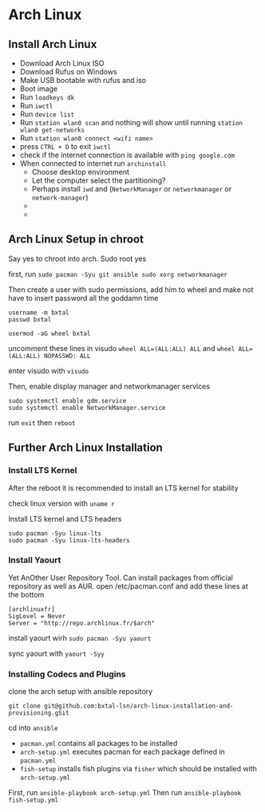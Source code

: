 # Arch Linux

## Install Arch Linux

* Download Arch Linux ISO
* Download Rufus on Windows
* Make USB bootable with rufus and iso
* Boot image
* Run `loadkeys dk`
* Run `iwctl`
* Run `device list`
* Run `station wlan0 scan` and nothing will show until running `station wlan0 get-networks`
* Run `station wlan0 connect <wifi name>`
* press `CTRL + D` to exit `iwctl`
* check if the internet connection is available with `ping google.com`
* When connected to internet run `archinstall`
  * Choose desktop environment
  * Let the computer select the partitioning?
  * Perhaps install `iwd` and  (`NetworkManager` or `networkmanager` or `network-manager`)
  * 
  * 

## Arch Linux Setup in chroot

Say yes to chroot into arch. Sudo root yes

first, run `sudo pacman -Syu git ansible sudo xorg networkmanager`

Then create a user with sudo permissions, add him to wheel and make not have to insert password all the goddamn time

``````shell
username -m bxtal
passwd bxtal
``````

``````shell
usermod -aG wheel bxtal	
``````

uncomment these lines in visudo `wheel ALL=(ALL:ALL) ALL` and `wheel ALL=(ALL:ALL) NOPASSWD: ALL`

enter visudo with `visudo`

Then, enable display manager and networkmanager services

``````shell
sudo systemctl enable gdm.service
sudo systemctl enable NetworkManager.service
``````

run `exit` then `reboot`

## Further Arch Linux Installation

### Install LTS Kernel

After the reboot it is recommended to install an LTS kernel for stability

check linux version with `uname r`

Install LTS kernel and LTS headers

``````shell
sudo pacman -Syu linux-lts
sudo pacman -Syu linux-lts-headers
``````

### Install  Yaourt

Yet AnOther User Repository Tool. Can install packages from official repository as well as AUR. open /etc/pacman.conf and add these lines at the bottom

``````shell
[archlinuxfr]
SigLevel = Never
Server = "http://repo.archlinux.fr/$arch"
``````

install yaourt wirh `sudo pacman -Syu yaourt`

sync yaourt with `yaourt -Syy`

### Installing Codecs and Plugins



clone the arch setup with ansible repository

``````shell
git clone git@github.com:bxtal-lsn/arch-linux-installation-and-provisioning.gSit
``````

cd into `ansible`

* `pacman.yml` contains all packages to be installed
* `arch-setup.yml` executes pacman for each package defined in `pacman.yml`
* `fish-setup` installs fish plugins via `fisher` which should be installed with `arch-setup.yml`

First, run `ansible-playbook arch-setup.yml` 
Then run `ansible-playbook fish-setup.yml`













